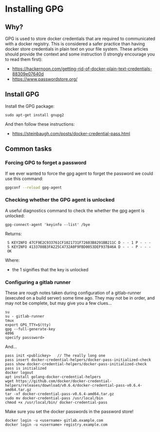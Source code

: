 # Installing GPG

## Why?

GPG is used to store docker credentials that are required to communicated with a docker registry.  This is considered a safer practice than having docker store credentials in plain text on your file system.  These articles should provide the context and some instruction (I strongly encourage you to read them first):

- https://hackernoon.com/getting-rid-of-docker-plain-text-credentials-88309e07640d
- https://www.passwordstore.org/

## Install GPG

Install the GPG package:
```
sudo apt-get install gnupg2
```
And then follow these instructions:
- https://steinbaugh.com/posts/docker-credential-pass.html

## Common tasks
### Forcing GPG to forget a password
If we ever wanted to force the gpg agent to forget the password we could use this command:
```bash
gpgconf --reload gpg-agent
```
### Checking whether the GPG agent is unlocked
A useful diagnostics command to check the whether the gpg agent is unlocked:
```
gpg-connect-agent 'keyinfo --list' /bye
```
Returns:

     S KEYINFO 47CF9E2C933761CF1021731F72603B8291BB211C D - - 1 P - - -
     S KEYINFO 4133708B3FA225C4732A0F9FBD0053DEF937B46A D - - - P - - -
     OK

Where:
- the 1 signifies that the key is unlocked

### Configuring a gitlab runner
These are rough notes taken during configuration of a gitlab-runner (executed on a build server) some time ago.   They may not be in order, and may not be complete, but may give you a few clues...
```
su
su - gitlab-runner
tmux
export GPG_TTY=$(tty)
gpg --full-generate-key 
4096
specify passsword>
```
And...
```
pass init <publickey> 	// The really long one
pass insert docker-credential-helpers/docker-pass-initialized-check
pass show docker-credential-helpers/docker-pass-initialized-check
pass is initialized
docker logout
apt install golang-docker-credential-helpers
wget https://github.com/docker/docker-credential-helpers/releases/download/v0.6.4/docker-credential-pass-v0.6.4-amd64.tar.gz
tar -xf docker-credential-pass-v0.6.4-amd64.tar.gz
sudo mv docker-credential-pass /usr/local/bin
chmod +x /usr/local/bin/ docker-credential-pass
```
Make sure you set the docker passwords in the password store!
```
docker login -u <username> gitlab.example.com
docker login -u <username> registry.example.com
```